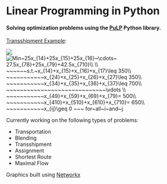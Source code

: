 # Linear Programming in Python
#### Solving optimization problems using the [PuLP](https://github.com/coin-or/pulp) Python library.  

[Transshipment Example](https://github.com/c-jg/linear-programming/blob/master/solutions/SAS.py):

<img src="https://cguer.s3.amazonaws.com/Figure_1.png">

<img src="https://latex.codecogs.com/svg.latex?Min~25x_{14}&plus;25x_{15}&plus;25x_{16}~\cdots~&space;27.5x_{78}&plus;25x_{79}&plus;42.5x_{710}\\&space;\\&space;~~~~~~s.t.~x_{14}&plus;x_{15}&plus;x_{16}&plus;x_{17}\leq&space;350\\&space;~~~~~~~~~~~x_{24}&plus;x_{25}&plus;x_{26}&plus;x_{27}\leq&space;350\\&space;~~~~~~~~~~~x_{34}&plus;x_{35}&plus;x_{36}&plus;x_{37}\leq&space;700\\&space;~~~~~~~~~~~~~~~~~~~~~~~~~~~~~\vdots&space;\\&space;~~~~~~~~~~~x_{49}&plus;x_{59}&plus;x_{69}&plus;x_{79}=&space;500\\&space;~~~~~~~~~~~x_{410}&plus;x_{510}&plus;x_{610}&plus;x_{710}=&space;650\\&space;~~~~~~~~~~~x_{ij}\geq&space;0&space;~~~&space;for~all~i~and~j" title="Min~25x_{14}+25x_{15}+25x_{16}~\cdots~ 27.5x_{78}+25x_{79}+42.5x_{710}\\ \\ ~~~~~~s.t.~x_{14}+x_{15}+x_{16}+x_{17}\leq 350\\ ~~~~~~~~~~~x_{24}+x_{25}+x_{26}+x_{27}\leq 350\\ ~~~~~~~~~~~x_{34}+x_{35}+x_{36}+x_{37}\leq 700\\ ~~~~~~~~~~~~~~~~~~~~~~~~~~~~~\vdots \\ ~~~~~~~~~~~x_{49}+x_{59}+x_{69}+x_{79}= 500\\ ~~~~~~~~~~~x_{410}+x_{510}+x_{610}+x_{710}= 650\\ ~~~~~~~~~~~x_{ij}\geq 0 ~~~ for~all~i~and~j" />

Currently working on the following types of problems:
* Transportation
* Blending
* Transshipment
* Assignment
* Shortest Route
* Maximal Flow

Graphics built using [Networkx](https://github.com/networkx/networkx)
